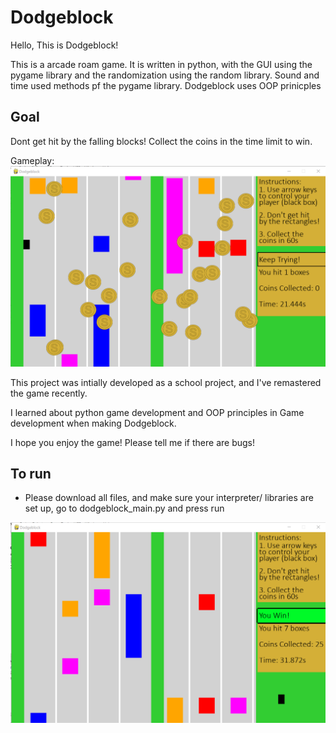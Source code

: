 # Dodgeblock

Hello, This is Dodgeblock!

This is a arcade roam game. It is written in python, with the GUI using the pygame library and the randomization using the random library. Sound and time used methods pf the pygame library. Dodgeblock uses OOP prinicples

## Goal

Dont get hit by the falling blocks! Collect the coins in the time limit to win.

Gameplay:
![alt text](https://github.com/Simha-Kalimipalli/Dodgeblock/blob/main/images/intro%20image.png "intro image")


This project was intially developed as a school project, and I've remastered the game recently. 

I learned about python game development and OOP principles in Game development when making Dodgeblock. 

I hope you enjoy the game! Please tell me if there are bugs!


## To run
- Please download all files, and make sure your interpreter/ libraries are set up, go to dodgeblock_main.py and press run


![alt text](https://github.com/Simha-Kalimipalli/Dodgeblock/blob/main/images/win%20imge.png "winning image")


